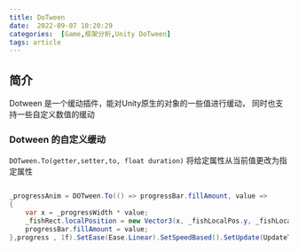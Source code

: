 ```yaml
---
title: DoTween
date:  2022-09-07 10:20:29
categories:  [Game,框架分析,Unity DoTween]
tags: article
---
```


## 简介
Dotween 是一个缓动插件，能对Unity原生的对象的一些值进行缓动， 同时也支持一些自定义数值的缓动

### Dotween 的自定义缓动
`DOTween.To(getter,setter,to, float duration)`
将给定属性从当前值更改为指定属性
```c#

_progressAnim = DOTween.To(() => progressBar.fillAmount, value =>  
{  
    var x = _progressWidth * value;  
    _fishRect.localPosition = new Vector3(x, _fishLocalPos.y, _fishLocalPos.z);  
    progressBar.fillAmount = value;  
},progress , 1f).SetEase(Ease.Linear).SetSpeedBased().SetUpdate(UpdateType.Fixed);
						   
```

